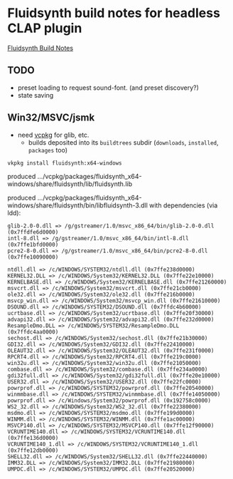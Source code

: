# Fluidsynth build notes for headless CLAP plugin

[Fluidsynth Build Notes](https://github.com/FluidSynth/fluidsynth/wiki/BuildingWithCMake)

## TODO

* preset loading to request sound-font. (and preset discovery?)
* state saving

## Win32/MSVC/jsmk

* need [vcpkg](https://github.com/microsoft/vcpkg) for glib, etc.
    * builds deposited into its `buildtrees` subdir (`downloads`, `installed`, `packages` too)

`vkpkg install fluidsynth:x64-windows`

produced .../vcpkg/packages/fluidsynth_x64-windows/share/fluidsynth/lib/fluidsynth.lib

produced .../vcpkg/packages/fluidsynth_x64-windows/share/fluidsynth/bin/libfluidsynth-3.dll
with dependencies (via ldd):

```
glib-2.0-0.dll => /g/gstreamer/1.0/msvc_x86_64/bin/glib-2.0-0.dll (0x7ffdfe6d0000)
intl-8.dll => /g/gstreamer/1.0/msvc_x86_64/bin/intl-8.dll (0x7ffe1bfd0000)     
pcre2-8-0.dll => /g/gstreamer/1.0/msvc_x86_64/bin/pcre2-8-0.dll (0x7ffe10090000)

ntdll.dll => /c/WINDOWS/SYSTEM32/ntdll.dll (0x7ffe238d0000)
KERNEL32.DLL => /c/WINDOWS/System32/KERNEL32.DLL (0x7ffe22e10000)
KERNELBASE.dll => /c/WINDOWS/System32/KERNELBASE.dll (0x7ffe21260000)
msvcrt.dll => /c/WINDOWS/System32/msvcrt.dll (0x7ffe21cb0000)
ole32.dll => /c/WINDOWS/System32/ole32.dll (0x7ffe216b0000)
msvcp_win.dll => /c/WINDOWS/System32/msvcp_win.dll (0x7ffe21610000)
DSOUND.dll => /c/WINDOWS/SYSTEM32/DSOUND.dll (0x7ffdc4b60000)
ucrtbase.dll => /c/WINDOWS/System32/ucrtbase.dll (0x7ffe20f30000)
advapi32.dll => /c/WINDOWS/System32/advapi32.dll (0x7ffe232d0000)
ResampleDmo.DLL => /c/WINDOWS/SYSTEM32/ResampleDmo.DLL (0x7ffdc4aa0000)        
sechost.dll => /c/WINDOWS/System32/sechost.dll (0x7ffe21b30000)
GDI32.dll => /c/WINDOWS/System32/GDI32.dll (0x7ffe22410000)
OLEAUT32.dll => /c/WINDOWS/System32/OLEAUT32.dll (0x7ffe231f0000)
RPCRT4.dll => /c/WINDOWS/System32/RPCRT4.dll (0x7ffe219c0000)
win32u.dll => /c/WINDOWS/System32/win32u.dll (0x7ffe21050000)
combase.dll => /c/WINDOWS/System32/combase.dll (0x7ffe234a0000)
gdi32full.dll => /c/WINDOWS/System32/gdi32full.dll (0x7ffe20e10000)
USER32.dll => /c/WINDOWS/System32/USER32.dll (0x7ffe22fc0000)
powrprof.dll => /c/WINDOWS/SYSTEM32/powrprof.dll (0x7ffe20540000)
winmmbase.dll => /c/WINDOWS/SYSTEM32/winmmbase.dll (0x7ffe14050000)
powrprof.dll => /c/Windows/System32/powrprof.dll (0x192758c0000)
WS2_32.dll => /c/WINDOWS/System32/WS2_32.dll (0x7ffe22380000)
msdmo.dll => /c/WINDOWS/SYSTEM32/msdmo.dll (0x7ffe199d0000)
WINMM.dll => /c/WINDOWS/SYSTEM32/WINMM.dll (0x7ffe1ac00000)
MSVCP140.dll => /c/WINDOWS/SYSTEM32/MSVCP140.dll (0x7ffe12f90000)
VCRUNTIME140.dll => /c/WINDOWS/SYSTEM32/VCRUNTIME140.dll (0x7ffe136d0000)      
VCRUNTIME140_1.dll => /c/WINDOWS/SYSTEM32/VCRUNTIME140_1.dll (0x7ffe12db0000)  
SHELL32.dll => /c/WINDOWS/System32/SHELL32.dll (0x7ffe22440000)
IMM32.DLL => /c/WINDOWS/System32/IMM32.DLL (0x7ffe21980000)
UMPDC.dll => /c/WINDOWS/SYSTEM32/UMPDC.dll (0x7ffe20520000)
```
